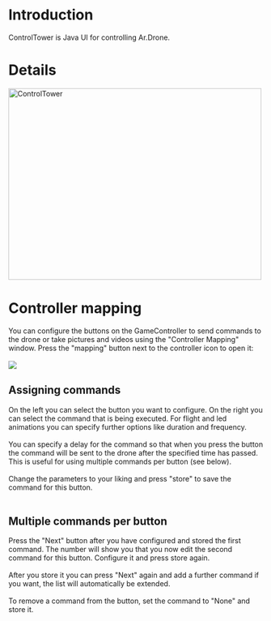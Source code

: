 # Introduction #

ControlTower is Java UI for controlling Ar.Drone.

# Details #

<img src='http://farm3.static.flickr.com/2617/5765755642_456a1979df.jpg' alt='ControlTower' width='500' height='378'>

<h1>Controller mapping</h1>
You can configure the buttons on the GameController to send commands to the drone or take pictures and videos using the "Controller Mapping" window. Press the "mapping" button next to the controller icon to open it:<br>
<br>
<img src='http://i.imgur.com/0EP7O.png' />

<h2>Assigning commands</h2>
On the left you can select the button you want to configure. On the right you can select the command that is being executed. For flight and led animations you can specify further options like duration and frequency.<br>
<br>
You can specify a delay for the command so that when you press the button the command will be sent to the drone after the specified time has passed. This is useful for using multiple commands per button (see below).<br>
<br>
Change the parameters to your liking and press "store" to save the command for this button.<br>
<br>
<h2>Multiple commands per button</h2>
Press the "Next" button after you have configured and stored the first command. The number will show you that you now edit the second command for this button. Configure it and press store again.<br>
<br>
After you store it you can press "Next" again and add a further command if you want, the list will automatically be extended.<br>
<br>
To remove a command from the button, set the command to "None" and store it.